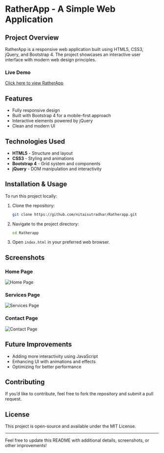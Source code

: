 # RatherApp - A Simple Web Application

## Project Overview
RatherApp is a responsive web application built using HTML5, CSS3, jQuery, and Bootstrap 4. The project showcases an interactive user interface with modern web design principles.

### Live Demo
[Click here to view RatherApp](https://nitaisutradhar.github.io/Ratherapp/)

## Features
- Fully responsive design
- Built with Bootstrap 4 for a mobile-first approach
- Interactive elements powered by jQuery
- Clean and modern UI

## Technologies Used
- **HTML5** - Structure and layout
- **CSS3** - Styling and animations
- **Bootstrap 4** - Grid system and components
- **jQuery** - DOM manipulation and interactivity

## Installation & Usage
To run this project locally:
1. Clone the repository:
   ```sh
   git clone https://github.com/nitaisutradhar/Ratherapp.git
   ```
2. Navigate to the project directory:
   ```sh
   cd Ratherapp
   ```
3. Open `index.html` in your preferred web browser.

## Screenshots
### Home Page
![Home Page](home_page.jpg)

### Services Page
![Services Page](service_page.jpg)

### Contact Page
![Contact Page](contact_page.jpg)

## Future Improvements
- Adding more interactivity using JavaScript
- Enhancing UI with animations and effects
- Optimizing for better performance

## Contributing
If you’d like to contribute, feel free to fork the repository and submit a pull request.

## License
This project is open-source and available under the MIT License.

---

Feel free to update this README with additional details, screenshots, or other improvements!

